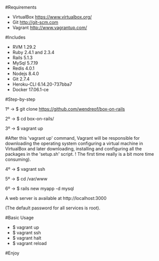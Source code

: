 #Requirements

- VirtualBox https://www.virtualbox.org/
- Git  http://git-scm.com 
- Vagrant http://www.vagrantup.com/

#Includes

- RVM 1.29.2
- Ruby 2.4.1 and 2.3.4 
- Rails 5.1.3
- MySql 5.7.19
- Redis 4.0.1
- Nodejs 8.4.0
- Git 2.7.4
- Heroku-CLI 6.14.20-737bba7
- Docker 17.06.1-ce

#Step-by-step

1º -> $ git clone https://github.com/wendreof/box-on-rails

2º -> $ cd box-on-rails/

3º -> $ vagrant up

#After this 'vagrant up' command, Vagrant will be responsible for downloading the operating system configuring a virtual machine in VirtualBox and later downloading, installing and configuring all the packages in the 'setup.sh' script. ! The first time really is a bit more time consuming).

4º -> $ vagrant ssh

5º -> $ cd /var/www

6º -> $ rails new myapp -d mysql

A web server is available at http://localhost:3000

(The default password for all services is root).

#Basic Usage

- $ vagrant up
- $ vagrant ssh
- $ vagrant halt
- $ vagrant reload

#Enjoy